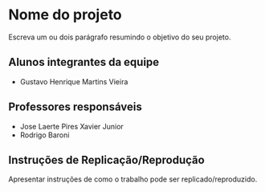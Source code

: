# Nome do projeto

Escreva um ou dois  parágrafo resumindo o objetivo do seu projeto.

## Alunos integrantes da equipe

* Gustavo Henrique Martins Vieira

## Professores responsáveis

* Jose Laerte Pires Xavier Junior
* Rodrigo Baroni

## Instruções de Replicação/Reprodução

Apresentar instruções de como o trabalho pode ser replicado/reproduzido.
